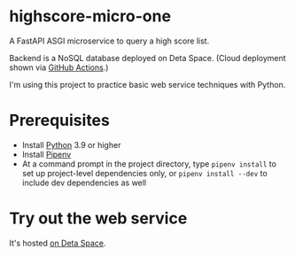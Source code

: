# highscore-micro-one
A FastAPI ASGI microservice to query a high score list.

Backend is a NoSQL database deployed on Deta Space. (Cloud deployment shown via [GitHub Actions](https://github.com/bcorfman/highscore-micro-one/blob/main/.github/workflows/test-deploy.yml).)

I'm using this project to practice basic web service techniques with Python.

# Prerequisites
* Install [Python](https://www.python.org) 3.9 or higher
* Install [Pipenv](https://pipenv.pypa.io/en/latest/)
* At a command prompt in the project directory, type `pipenv install` to set up project-level dependencies only, or `pipenv install --dev` to include dev dependencies as well

# Try out the web service
It's hosted [on Deta Space](https://demofastapi-1-e9928521.deta.app/docs).
